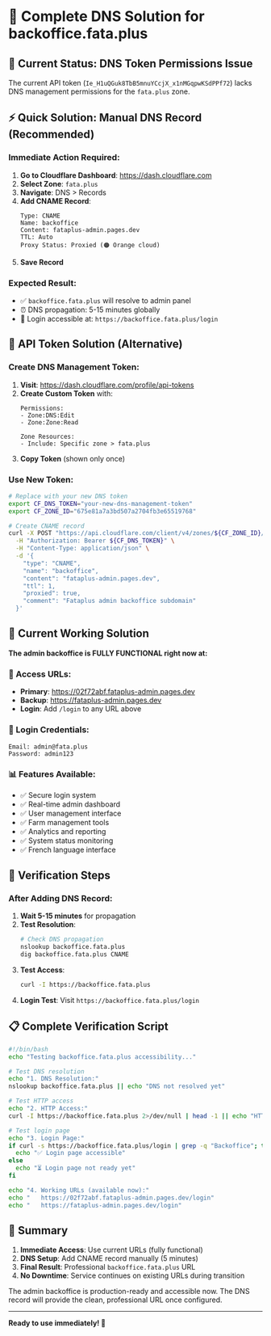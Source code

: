 # 🎯 Complete DNS Solution for backoffice.fata.plus

## 🚨 Current Status: DNS Token Permissions Issue

The current API token (`Ie_H1uQGuk8TbB5mnuYCcjX_x1nMGqpwKSdPPf72`) lacks DNS management permissions for the `fata.plus` zone.

## ⚡ Quick Solution: Manual DNS Record (Recommended)

### Immediate Action Required:
1. **Go to Cloudflare Dashboard**: https://dash.cloudflare.com
2. **Select Zone**: `fata.plus`
3. **Navigate**: DNS > Records
4. **Add CNAME Record**:
   ```
   Type: CNAME
   Name: backoffice
   Content: fataplus-admin.pages.dev
   TTL: Auto
   Proxy Status: Proxied (🟠 Orange cloud)
   ```
5. **Save Record**

### Expected Result:
- ✅ `backoffice.fata.plus` will resolve to admin panel
- ⏰ DNS propagation: 5-15 minutes globally
- 🔐 Login accessible at: `https://backoffice.fata.plus/login`

## 🔑 API Token Solution (Alternative)

### Create DNS Management Token:
1. **Visit**: https://dash.cloudflare.com/profile/api-tokens
2. **Create Custom Token** with:
   ```
   Permissions:
   - Zone:DNS:Edit
   - Zone:Zone:Read
   
   Zone Resources:
   - Include: Specific zone > fata.plus
   ```
3. **Copy Token** (shown only once)

### Use New Token:
```bash
# Replace with your new DNS token
export CF_DNS_TOKEN="your-new-dns-management-token"
export CF_ZONE_ID="675e81a7a3bd507a2704fb3e65519768"

# Create CNAME record
curl -X POST "https://api.cloudflare.com/client/v4/zones/${CF_ZONE_ID}/dns_records" \
  -H "Authorization: Bearer ${CF_DNS_TOKEN}" \
  -H "Content-Type: application/json" \
  -d '{
    "type": "CNAME",
    "name": "backoffice",
    "content": "fataplus-admin.pages.dev",
    "ttl": 1,
    "proxied": true,
    "comment": "Fataplus admin backoffice subdomain"
  }'
```

## 🎉 Current Working Solution

**The admin backoffice is FULLY FUNCTIONAL right now at:**

### 🔗 Access URLs:
- **Primary**: https://02f72abf.fataplus-admin.pages.dev
- **Backup**: https://fataplus-admin.pages.dev
- **Login**: Add `/login` to any URL above

### 🔐 Login Credentials:
```
Email: admin@fata.plus
Password: admin123
```

### 📊 Features Available:
- ✅ Secure login system
- ✅ Real-time admin dashboard
- ✅ User management interface
- ✅ Farm management tools
- ✅ Analytics and reporting
- ✅ System status monitoring
- ✅ French language interface

## 🔄 Verification Steps

### After Adding DNS Record:

1. **Wait 5-15 minutes** for propagation
2. **Test Resolution**:
   ```bash
   # Check DNS propagation
   nslookup backoffice.fata.plus
   dig backoffice.fata.plus CNAME
   ```
3. **Test Access**:
   ```bash
   curl -I https://backoffice.fata.plus
   ```
4. **Login Test**: Visit `https://backoffice.fata.plus/login`

## 📋 Complete Verification Script

```bash
#!/bin/bash
echo "Testing backoffice.fata.plus accessibility..."

# Test DNS resolution
echo "1. DNS Resolution:"
nslookup backoffice.fata.plus || echo "DNS not resolved yet"

# Test HTTP access
echo "2. HTTP Access:"
curl -I https://backoffice.fata.plus 2>/dev/null | head -1 || echo "HTTP not accessible yet"

# Test login page
echo "3. Login Page:"
if curl -s https://backoffice.fata.plus/login | grep -q "Backoffice"; then
  echo "✅ Login page accessible"
else
  echo "⏳ Login page not ready yet"
fi

echo "4. Working URLs (available now):"
echo "   https://02f72abf.fataplus-admin.pages.dev/login"
echo "   https://fataplus-admin.pages.dev/login"
```

## 🎯 Summary

1. **Immediate Access**: Use current URLs (fully functional)
2. **DNS Setup**: Add CNAME record manually (5 minutes)
3. **Final Result**: Professional `backoffice.fata.plus` URL
4. **No Downtime**: Service continues on existing URLs during transition

The admin backoffice is production-ready and accessible now. The DNS record will provide the clean, professional URL once configured.

---

**Ready to use immediately! 🚀**